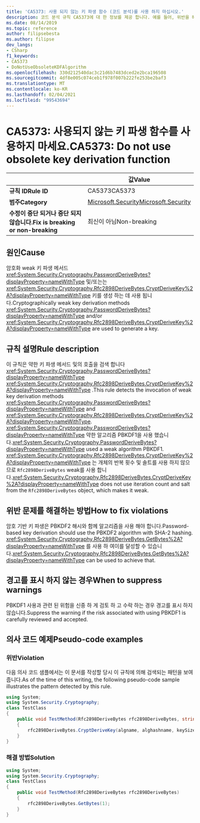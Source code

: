 ```yaml
---
title: 'CA5373: 사용 되지 않는 키 파생 함수 (코드 분석)를 사용 하지 마십시오.'
description: 코드 분석 규칙 CA5373에 대 한 정보를 제공 합니다. 예를 들어, 위반을 해결 하는 방법, 위반 하는 경우를 포함 합니다.
ms.date: 08/14/2019
ms.topic: reference
author: filipsebesta
ms.author: filipse
dev_langs:
- CSharp
f1_keywords:
- CA5373
- DoNotUseObsoleteKDFAlgorithm
ms.openlocfilehash: 330d212540dac3c21d6b7483dced2e2bca196508
ms.sourcegitcommit: 4df8e005c074ceb1f978f007b222fe253be2baf3
ms.translationtype: MT
ms.contentlocale: ko-KR
ms.lasthandoff: 02/04/2021
ms.locfileid: "99543694"
---
```

# <a name="ca5373-do-not-use-obsolete-key-derivation-function"></a><span data-ttu-id="7d8bb-103">CA5373: 사용되지 않는 키 파생 함수를 사용하지 마세요.</span><span class="sxs-lookup"><span data-stu-id="7d8bb-103">CA5373: Do not use obsolete key derivation function</span></span>

| | <span data-ttu-id="7d8bb-104">값</span><span class="sxs-lookup"><span data-stu-id="7d8bb-104">Value</span></span> |
|-|-|
| <span data-ttu-id="7d8bb-105">**규칙 ID**</span><span class="sxs-lookup"><span data-stu-id="7d8bb-105">**Rule ID**</span></span> |<span data-ttu-id="7d8bb-106">CA5373</span><span class="sxs-lookup"><span data-stu-id="7d8bb-106">CA5373</span></span>|
| <span data-ttu-id="7d8bb-107">**범주**</span><span class="sxs-lookup"><span data-stu-id="7d8bb-107">**Category**</span></span> |[<span data-ttu-id="7d8bb-108">Microsoft.Security</span><span class="sxs-lookup"><span data-stu-id="7d8bb-108">Microsoft.Security</span></span>](security-warnings.md)|
| <span data-ttu-id="7d8bb-109">**수정이 중단 되거나 중단 되지 않습니다.**</span><span class="sxs-lookup"><span data-stu-id="7d8bb-109">**Fix is breaking or non-breaking**</span></span> |<span data-ttu-id="7d8bb-110">최신이 아님</span><span class="sxs-lookup"><span data-stu-id="7d8bb-110">Non-breaking</span></span>|

## <a name="cause"></a><span data-ttu-id="7d8bb-111">원인</span><span class="sxs-lookup"><span data-stu-id="7d8bb-111">Cause</span></span>

<span data-ttu-id="7d8bb-112">암호화 weak 키 파생 메서드 <xref:System.Security.Cryptography.PasswordDeriveBytes?displayProperty=nameWithType> 및/또는는 <xref:System.Security.Cryptography.Rfc2898DeriveBytes.CryptDeriveKey%2A?displayProperty=nameWithType> 키를 생성 하는 데 사용 됩니다.</span><span class="sxs-lookup"><span data-stu-id="7d8bb-112">Cryptographically weak key derivation methods <xref:System.Security.Cryptography.PasswordDeriveBytes?displayProperty=nameWithType> and/or <xref:System.Security.Cryptography.Rfc2898DeriveBytes.CryptDeriveKey%2A?displayProperty=nameWithType> are used to generate a key.</span></span>

## <a name="rule-description"></a><span data-ttu-id="7d8bb-113">규칙 설명</span><span class="sxs-lookup"><span data-stu-id="7d8bb-113">Rule description</span></span>

<span data-ttu-id="7d8bb-114">이 규칙은 약한 키 파생 메서드 및의 호출을 검색 합니다 <xref:System.Security.Cryptography.PasswordDeriveBytes?displayProperty=nameWithType> <xref:System.Security.Cryptography.Rfc2898DeriveBytes.CryptDeriveKey%2A?displayProperty=nameWithType> .</span><span class="sxs-lookup"><span data-stu-id="7d8bb-114">This rule detects the invocation of weak key derivation methods <xref:System.Security.Cryptography.PasswordDeriveBytes?displayProperty=nameWithType> and <xref:System.Security.Cryptography.Rfc2898DeriveBytes.CryptDeriveKey%2A?displayProperty=nameWithType>.</span></span>
<span data-ttu-id="7d8bb-115"><xref:System.Security.Cryptography.PasswordDeriveBytes?displayProperty=nameWithType> 약한 알고리즘 PBKDF1을 사용 했습니다.</span><span class="sxs-lookup"><span data-stu-id="7d8bb-115"><xref:System.Security.Cryptography.PasswordDeriveBytes?displayProperty=nameWithType> used a weak algorithm PBKDF1.</span></span> <span data-ttu-id="7d8bb-116"><xref:System.Security.Cryptography.Rfc2898DeriveBytes.CryptDeriveKey%2A?displayProperty=nameWithType> 는 개체의 반복 횟수 및 솔트를 사용 하지 않으므로 `Rfc2898DeriveBytes` weak를 사용 합니다.</span><span class="sxs-lookup"><span data-stu-id="7d8bb-116"><xref:System.Security.Cryptography.Rfc2898DeriveBytes.CryptDeriveKey%2A?displayProperty=nameWithType> does not use iteration count and salt from the `Rfc2898DeriveBytes` object, which makes it weak.</span></span>

## <a name="how-to-fix-violations"></a><span data-ttu-id="7d8bb-117">위반 문제를 해결하는 방법</span><span class="sxs-lookup"><span data-stu-id="7d8bb-117">How to fix violations</span></span>

<span data-ttu-id="7d8bb-118">암호 기반 키 파생은 PBKDF2 해시와 함께 알고리즘을 사용 해야 합니다.</span><span class="sxs-lookup"><span data-stu-id="7d8bb-118">Password-based key derivation should use the PBKDF2 algorithm with SHA-2 hashing.</span></span> <span data-ttu-id="7d8bb-119"><xref:System.Security.Cryptography.Rfc2898DeriveBytes.GetBytes%2A?displayProperty=nameWithType> 를 사용 하 여이를 달성할 수 있습니다.</span><span class="sxs-lookup"><span data-stu-id="7d8bb-119"><xref:System.Security.Cryptography.Rfc2898DeriveBytes.GetBytes%2A?displayProperty=nameWithType> can be used to achieve that.</span></span>

## <a name="when-to-suppress-warnings"></a><span data-ttu-id="7d8bb-120">경고를 표시 하지 않는 경우</span><span class="sxs-lookup"><span data-stu-id="7d8bb-120">When to suppress warnings</span></span>

<span data-ttu-id="7d8bb-121">PBKDF1 사용과 관련 된 위험을 신중 하 게 검토 하 고 수락 하는 경우 경고를 표시 하지 않습니다.</span><span class="sxs-lookup"><span data-stu-id="7d8bb-121">Suppress the warning if the risk associated with using PBKDF1 is carefully reviewed and accepted.</span></span>

## <a name="pseudo-code-examples"></a><span data-ttu-id="7d8bb-122">의사 코드 예제</span><span class="sxs-lookup"><span data-stu-id="7d8bb-122">Pseudo-code examples</span></span>

### <a name="violation"></a><span data-ttu-id="7d8bb-123">위반</span><span class="sxs-lookup"><span data-stu-id="7d8bb-123">Violation</span></span>

<span data-ttu-id="7d8bb-124">다음 의사 코드 샘플에서는 이 문서를 작성할 당시 이 규칙에 의해 검색되는 패턴을 보여 줍니다.</span><span class="sxs-lookup"><span data-stu-id="7d8bb-124">As of the time of this writing, the following pseudo-code sample illustrates the pattern detected by this rule.</span></span>

```csharp
using System;
using System.Security.Cryptography;
class TestClass
{
    public void TestMethod(Rfc2898DeriveBytes rfc2898DeriveBytes, string algname, string alghashname, int keySize, byte[] rgbIV)
    {
        rfc2898DeriveBytes.CryptDeriveKey(algname, alghashname, keySize, rgbIV);
    }
}
```

### <a name="solution"></a><span data-ttu-id="7d8bb-125">해결 방법</span><span class="sxs-lookup"><span data-stu-id="7d8bb-125">Solution</span></span>

```csharp
using System;
using System.Security.Cryptography;
class TestClass
{
    public void TestMethod(Rfc2898DeriveBytes rfc2898DeriveBytes)
    {
        rfc2898DeriveBytes.GetBytes(1);
    }
}
```
